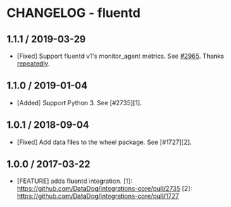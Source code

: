 # CHANGELOG - fluentd

## 1.1.1 / 2019-03-29

* [Fixed] Support fluentd v1's monitor_agent metrics. See [#2965](https://github.com/DataDog/integrations-core/pull/2965). Thanks [repeatedly](https://github.com/repeatedly).

## 1.1.0 / 2019-01-04

* [Added] Support Python 3. See [#2735][1].

## 1.0.1 / 2018-09-04

* [Fixed] Add data files to the wheel package. See [#1727][2].

## 1.0.0 / 2017-03-22

* [FEATURE] adds fluentd integration.
[1]: https://github.com/DataDog/integrations-core/pull/2735
[2]: https://github.com/DataDog/integrations-core/pull/1727
